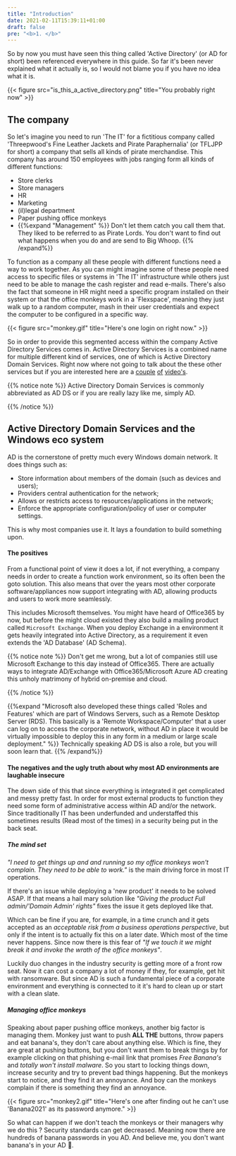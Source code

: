 ```yaml
---
title: "Introduction"
date: 2021-02-11T15:39:11+01:00
draft: false
pre: "<b>1. </b>"
---
```


So by now you must have seen this thing called 'Active Directory' (or AD for short) been referenced everywhere in this guide. So far it's been never explained what it actually is, so I would not blame you if you have no idea what it is.

{{< figure src="is_this_a_active_directory.png" title="You probably right now" >}}

## The company

So let's imagine you need to run 'The IT' for a fictitious company called 'Threepwood's Fine Leather Jackets and Pirate Paraphernalia' (or TFLJPP for short) a company that sells all kinds of pirate merchandise. This company has around 150 employees with jobs ranging form all kinds of different functions:

- Store clerks
- Store managers
- HR
- Marketing
- (il)legal department
- Paper pushing office monkeys
- {{%expand "Management" %}} Don't let them catch you call them that. They liked to be referred to as Pirate Lords. You don't want to find out what happens when you do and are send to Big Whoop. {{% /expand%}}

To function as a company all these people with different functions need a way to work together. As you can might imagine some of these people need access to specific files or systems in 'The IT' infrastructure while others just need to be able to manage the cash register and read e-mails. There's also the fact that someone in HR might need a specific program installed on their system or that the office monkeys work in a 'Flexspace', meaning they just walk up to a random computer, mash in their user credentials and expect the computer to be configured in a specific way.

{{< figure src="monkey.gif" title="Here's one login on right now." >}}

So in order to provide this segmented access within the company Active Directory Services comes in. Active Directory Services is a combined name for multiple different kind of services, one of which is Active Directory Domain Services. Right now where not going to talk about the these other services but if you are interested here are a [couple](https://www.youtube.com/watch?v=J8y4G0dD-hg) [of](https://www.youtube.com/watch?v=ewn6TaG5GDg) [video's](https://www.youtube.com/watch?v=x0HXDL7i0Wo).

{{% notice note %}}
Active Directory Domain Services is commonly abbreviated as AD DS or if you are really lazy like me, simply AD.

{{% /notice %}}

## Active Directory Domain Services and the Windows eco system

AD is the cornerstone of pretty much every Windows domain network. It does things such as:

- Store information about members of the domain (such as devices and users);
- Providers central authentication for the network;
- Allows or restricts access to resources/applications in the network;
- Enforce the appropriate configuration/policy of user or computer settings.

This is why most companies use it. It lays a foundation to build something upon.

#### The positives

From a functional point of view it does a lot, if not everything, a company needs in order to create a function work environment, so its often been the goto solution. This also means that over the years most other corporate software/appliances now support integrating with AD, allowing products and users to work more seamlessly.

This includes Microsoft themselves. You might have heard of Office365 by now, but before the might cloud existed they also build a mailing product called `Microsoft Exchange`. When you deploy Exchange in a environment it gets heavily integrated into Active Directory, as a requirement it even extends the 'AD Database' (AD Schema).

{{% notice note %}}
Don't get me wrong, but a lot of companies still use Microsoft Exchange to this day instead of Office365. There are actually ways to integrate AD/Exchange with Office365/Microsoft Azure AD creating this unholy matrimony of hybrid on-premise and cloud.

{{% /notice %}}

{{%expand "Microsoft also developed these things called 'Roles and Features' which are part of Windows Servers, such as a Remote Desktop Server (RDS). This basically is a 'Remote Workspace/Computer' that a user can log on to access the corporate network, without AD in place it would be virtually impossible to deploy this in any form in a medium or large scale deployment." %}} Technically speaking AD DS is also a role, but you will soon learn that. {{% /expand%}}

#### The negatives and the ugly truth about why most AD environments are laughable insecure

The down side of this that since everything is integrated it get complicated and messy pretty fast. In order for most external products to function they need some form of administrative access within AD and/or the network. Since traditionally IT has been underfunded and understaffed this sometimes results (Read most of the times) in a security being put in the back seat.

##### The mind set

*"I need to get things up and and running so my office monkeys won't complain. They need to be able to work."* is the main driving force in most IT operations.

If there's an issue while deploying a 'new product' it needs to be solved ASAP. If that means a hail mary solution like *"Giving the product Full admin/'Domain Admin' rights"* fixes the issue it gets deployed like that.

Which can be fine if you are, for example, in a time crunch and it gets accepted as an *acceptable risk from a business operations perspective*, but only if the intent is to actually fix this on a later date. Which most of the time never happens. Since now there is this fear of *"If we touch it we might break it and invoke the wrath of the office monkeys"*.

Luckily duo changes in the industry security is getting more of a front row seat. Now it can cost a company a lot of money if they, for example, get hit with ransomware. But since AD is such a fundamental piece of a corporate environment and everything is connected to it it's hard to clean up or start with a clean slate.

##### Managing office monkeys

Speaking about paper pushing office monkeys, another big factor is managing them. Monkey just want to push **ALL THE** buttons, throw papers and eat banana's, they don't care about anything else. Which is fine, they are great at pushing buttons, but you don't want them to break things by for example clicking on that phishing e-mail link that promises *Free Banana's* and *totally won't install malware*. So you start to locking things down, increase security and try to prevent bad things happening. But the monkeys start to notice, and they find it an annoyance. And boy can the monkeys complain if there is something they find an annoyance.

{{< figure src="monkey2.gif" title="Here's one after finding out he can't use 'Banana2021' as its password anymore." >}}

So what can happen if we don't teach the monkeys or their managers why we do this ? Security standards can get decreased. Meaning now there are hundreds of banana passwords in you AD. And believe me, you don't want banana's in your AD 🍌.
